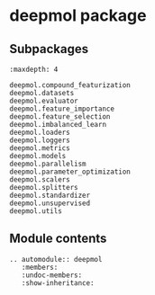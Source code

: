 # deepmol package

## Subpackages

```{toctree}
:maxdepth: 4

deepmol.compound_featurization
deepmol.datasets
deepmol.evaluator
deepmol.feature_importance
deepmol.feature_selection
deepmol.imbalanced_learn
deepmol.loaders
deepmol.loggers
deepmol.metrics
deepmol.models
deepmol.parallelism
deepmol.parameter_optimization
deepmol.scalers
deepmol.splitters
deepmol.standardizer
deepmol.unsupervised
deepmol.utils
```

## Module contents

```{eval-rst}
.. automodule:: deepmol
   :members:
   :undoc-members:
   :show-inheritance:
```
